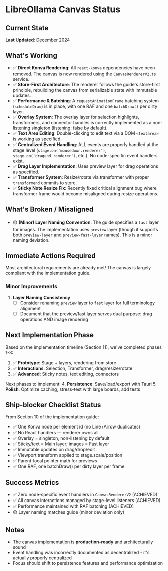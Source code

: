# LibreOllama Canvas Status

## Current State

**Last Updated**: December 2024

## What's Working

- ✅ **Direct Konva Rendering**: All `react-konva` dependencies have been removed. The canvas is now rendered using the `CanvasRendererV2.ts` service.
- ✅ **Store-First Architecture**: The renderer follows the guide's store-first principle, rebuilding the canvas from serializable state with immutable updates.
- ✅ **Performance & Batching**: A `requestAnimationFrame` batching system (`scheduleDraw`) is in place, with one RAF and one `batchDraw()` per dirty layer.
- ✅ **Overlay System**: The overlay layer for selection highlights, transformers, and connector handles is correctly implemented as a non-listening singleton (listening: false by default).
- ✅ **Text Area Editing**: Double-clicking to edit text via a DOM `<textarea>` is working as specified.
- ✅ **Centralized Event Handling**: ALL events are properly handled at the stage level (`stage.on('mousedown.renderer')`, `stage.on('dragend.renderer')`, etc.). No node-specific event handlers exist.
- ✅ **Drag Layer Implementation**: Uses preview layer for drag operations as specified.
- ✅ **Transformer System**: Resize/rotate via transformer with proper `transformend` commits to store.
- ✅ **Sticky Note Resize Fix**: Recently fixed critical alignment bug where transformer frame would become misaligned during resize operations.

## What's Broken / Misaligned

- 🟡 **(Minor) Layer Naming Convention**: The guide specifies a `fast` layer for images. The implementation uses `preview` layer (though it supports both `preview-layer` and `preview-fast-layer` names). This is a minor naming deviation.

## Immediate Actions Required

Most architectural requirements are already met! The canvas is largely compliant with the implementation guide.

### Minor Improvements

1. **Layer Naming Consistency**
   - [ ] Consider renaming `preview` layer to `fast` layer for full terminology alignment
   - [ ] Document that the preview/fast layer serves dual purpose: drag operations AND image rendering

## Next Implementation Phase

Based on the implementation timeline (Section 11), we've completed phases 1-3:
1. ✅ **Prototype**: Stage + layers, rendering from store
2. ✅ **Interactions**: Selection, Transformer, drag/resize/rotate  
3. ✅ **Advanced**: Sticky notes, text editing, connectors

Next phases to implement:
4. **Persistence**: Save/load/export with Tauri
5. **Polish**: Optimize caching, stress-test with large boards, add tests

## Ship-blocker Checklist Status

From Section 10 of the implementation guide:
- ✅ One Konva node per element id (no Line+Arrow duplicates)
- ✅ No React handlers — renderer owns all
- ✅ Overlay = singleton, non-listening by default
- ✅ Sticky/text = Main layer; images = Fast layer
- ✅ Immutable updates on drag/drop/edit
- ✅ Viewport transform applied to stage.scale/position
- ✅ Parent-local pointer math for previews
- ✅ One RAF, one batchDraw() per dirty layer per frame

## Success Metrics

- ✅ Zero node-specific event handlers in `CanvasRendererV2` (ACHIEVED)
- ✅ All canvas interactions managed by stage-level listeners (ACHIEVED)
- ✅ Performance maintained with RAF batching (ACHIEVED)
- 🟡 Layer naming matches guide (minor deviation only)

## Notes

- The canvas implementation is **production-ready** and architecturally sound
- Event handling was incorrectly documented as decentralized - it's actually properly centralized
- Focus should shift to persistence features and performance optimization
